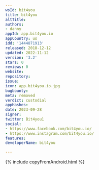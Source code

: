 ```yaml
---
wsId: bit4you
title: bit4you
altTitle: 
authors:
- danny
appId: app.bit4you.io
appCountry: us
idd: '1444871913'
released: 2018-12-12
updated: 2022-11-12
version: '3.2'
stars: 0
reviews: 0
website: 
repository: 
issue: 
icon: app.bit4you.io.jpg
bugbounty: 
meta: removed
verdict: custodial
appHashes: 
date: 2023-09-28
signer: 
twitter: Bit4you1
social:
- https://www.facebook.com/bit4you.io/
- https://www.instagram.com/bit4you.io/
features: 
developerName: bit4you

---
```


{% include copyFromAndroid.html %}
